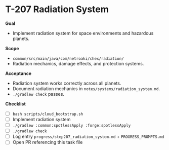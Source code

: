 # T-207 Radiation System

**Goal**

- Implement radiation system for space environments and hazardous planets.

**Scope**

- `common/src/main/java/com/netroaki/chex/radiation/`
- Radiation mechanics, damage effects, and protection systems.

**Acceptance**

- Radiation system works correctly across all planets.
- Document radiation mechanics in `notes/systems/radiation_system.md`.
- `./gradlew check` passes.

**Checklist**

- [ ] `bash scripts/cloud_bootstrap.sh`
- [ ] Implement radiation system
- [ ] `./gradlew :common:spotlessApply :forge:spotlessApply`
- [ ] `./gradlew check`
- [ ] Log entry `progress/step207_radiation_system.md` + `PROGRESS_PROMPTS.md`
- [ ] Open PR referencing this task file
